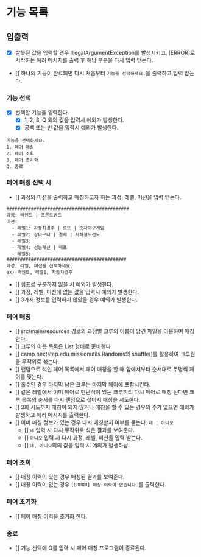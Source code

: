 # 기능 목록

## 입출력
- [x] 잘못된 값을 입력할 경우 IllegalArgumentException를 발생시키고, [ERROR]로 시작하는 에러 메시지를 출력 후 해당 부분을 다시 입력 받는다.
- [] 하나의 기능이 완료되면 다시 처음부터 `기능을 선택하세요.`을 출력하고 입력 받는다.

### 기능 선택
- [x] 선택할 기능을 입력한다.
  - [x] 1, 2, 3, Q 외의 값을 입력시 예외가 발생한다.
  - [x] 공백 또는 빈 값을 입력시 예외가 발생한다.
```agsl
기능을 선택하세요.
1. 페어 매칭
2. 페어 조회
3. 페어 초기화
Q. 종료
```

### 페어 매칭 선택 시
- [] 과정와 미션을 출력하고 매칭하고자 하는 과정, 레벨, 미션을 입력 받는다.
```agsl
#############################################
과정: 백엔드 | 프론트엔드
미션:
  - 레벨1: 자동차경주 | 로또 | 숫자야구게임
  - 레벨2: 장바구니 | 결제 | 지하철노선도
  - 레벨3: 
  - 레벨4: 성능개선 | 배포
  - 레벨5: 
############################################
과정, 레벨, 미션을 선택하세요.
ex) 백엔드, 레벨1, 자동차경주
```
- [] 쉼표로 구분하지 않을 시 예외가 발생한다.
- [] 과정, 레벨, 미션에 없는 값을 입력시 예외가 발생한다.
- [] 3가지 정보를 입력하지 않았을 경우 예외가 발생한다.

### 페어 매칭
- [] src/main/resources 경로의 과정별 크루의 이름이 담긴 파일을 이용하여 매칭한다.
- [] 크루의 이름 목록은 List<String> 형태로 준비한다.
- [] camp.nextstep.edu.missionutils.Randoms의 shuffle()를 활용하여 크루원을 무작위로 섞는다.
- [] 랜덤으로 섞인 페어 목록에서 페어 매칭을 할 때 앞에서부터 순서대로 두명씩 페어를 맺는다.
- [] 홀수인 경우 마지막 남은 크루는 마지막 페어에 포함시킨다.
- [] 같은 레벨에서 이미 페어로 만난적이 있는 크루끼리 다시 페어로 매칭 된다면 크루 목록의 순서를 다시 랜덤으로 섞어서 매칭을 시도한다.
- [] 3회 시도까지 매칭이 되지 않거나 매칭을 할 수 있는 경우의 수가 없으면 에외가 발생하고 에러 메시지를 출력한다.
- [] 이미 매칭 정보가 있는 경우 다시 매칭할지 여부를 묻는다. `네 | 아니오`
  - [] `네` 입력 시 다시 무작위로 섞은 결과를 보여준다.
  - [] `아니오` 입력 시 다시 과정, 레벨, 미션을 입력 받는다.
  - [] `네, 아니오`외의 값을 입력 시 예외가 발생하낟.

### 페어 조회
- [] 매칭 이력이 있는 경우 매칭된 결과를 보여준다.
- [] 매칭 이력이 없는 경우 `[ERROR] 매칭 이력이 없습니다.`를 출력한다.

### 페어 초기화
- [] 페어 매칭 이력을 초기화 한다.

### 종료
- [] 기능 선택에 Q를 입력 시 페어 매칭 프로그램이 종료된다.


